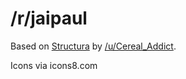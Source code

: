 # /r/jaipaul

Based on [Structura](https://www.reddit.com/r/Structura/) by [/u/Cereal_Addict](https://www.reddit.com/u/Cereal_Addict).

Icons via icons8.com
